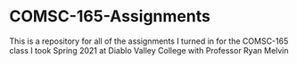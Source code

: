 # COMSC-165-Assignments
This is a repository for all of the assignments I turned in for the COMSC-165 class I took Spring 2021 at Diablo Valley College with Professor Ryan Melvin
